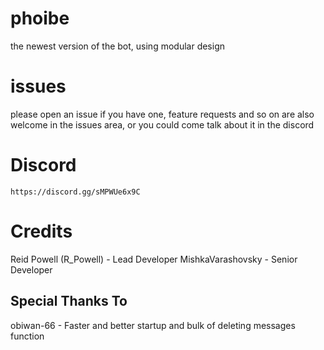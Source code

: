 # phoibe
the newest version of the bot, using modular design
# issues
please open an issue if you have one, feature requests and so on are also welcome in the issues area, or you could come talk about it in the discord
# Discord
```
https://discord.gg/sMPWUe6x9C
```
# Credits
Reid Powell (R_Powell) - Lead Developer
MishkaVarashovsky - Senior Developer

## Special Thanks To
obiwan-66 - Faster and better startup and bulk of deleting messages function
